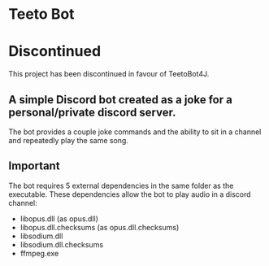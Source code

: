 # Teeto Bot

# Discontinued
This project has been discontinued in favour of TeetoBot4J.

## A simple Discord bot created as a joke for a personal/private discord server.

The bot provides a couple joke commands and the ability to
sit in a channel and repeatedly play the same song.

## Important
The bot requires 5 external dependencies in the same
folder as the executable.
These dependencies allow the bot to play audio
in a discord channel:

 * libopus.dll (as opus.dll)
 * libopus.dll.checksums (as opus.dll.checksums)
 * libsodium.dll
 * libsodium.dll.checksums
 * ffmpeg.exe
